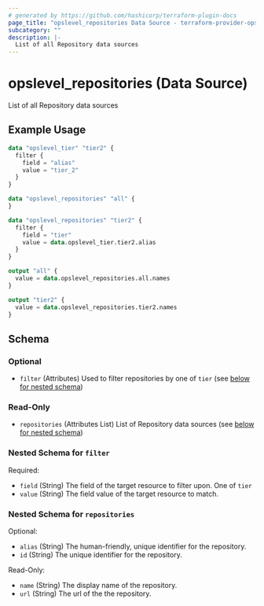 ```yaml
---
# generated by https://github.com/hashicorp/terraform-plugin-docs
page_title: "opslevel_repositories Data Source - terraform-provider-opslevel"
subcategory: ""
description: |-
  List of all Repository data sources
---
```


# opslevel_repositories (Data Source)

List of all Repository data sources

## Example Usage

```terraform
data "opslevel_tier" "tier2" {
  filter {
    field = "alias"
    value = "tier_2"
  }
}

data "opslevel_repositories" "all" {
}

data "opslevel_repositories" "tier2" {
  filter {
    field = "tier"
    value = data.opslevel_tier.tier2.alias
  }
}

output "all" {
  value = data.opslevel_repositories.all.names
}

output "tier2" {
  value = data.opslevel_repositories.tier2.names
}
```

<!-- schema generated by tfplugindocs -->
## Schema

### Optional

- `filter` (Attributes) Used to filter repositories by one of `tier` (see [below for nested schema](#nestedatt--filter))

### Read-Only

- `repositories` (Attributes List) List of Repository data sources (see [below for nested schema](#nestedatt--repositories))

<a id="nestedatt--filter"></a>
### Nested Schema for `filter`

Required:

- `field` (String) The field of the target resource to filter upon. One of `tier`
- `value` (String) The field value of the target resource to match.


<a id="nestedatt--repositories"></a>
### Nested Schema for `repositories`

Optional:

- `alias` (String) The human-friendly, unique identifier for the repository.
- `id` (String) The unique identifier for the repository.

Read-Only:

- `name` (String) The display name of the repository.
- `url` (String) The url of the the repository.



